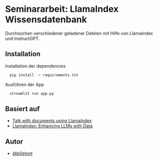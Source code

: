 
# Seminararbeit: LlamaIndex Wissensdatenbank

Durchsuchen verschiedener geladener Dateien mit Hilfe von LlamaIndex und InstructGPT.


## Installation

Installation der dependencies

```bash
  pip install -r requirements.txt
```

Ausführen der App

```bash
  streamlit run app.py
```
## Basiert auf

 - [Talk with documents using LlamaIndex](https://codemaker2016.medium.com/talk-with-documents-using-llamaindex-3952c76bd511)
 - [LlamaIndex: Enhancing LLMs with Data](https://anote-ai.medium.com/llamaindex-enhancing-llms-with-data-629fcd23b11e)

## Autor

- [@b0ehmt](https://www.github.com/b0ehmt)


